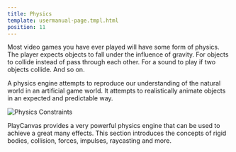 ```yaml
---
title: Physics
template: usermanual-page.tmpl.html
position: 11
---
```


Most video games you have ever played will have some form of physics. The player expects objects to fall under the influence of gravity. For objects to collide instead of pass through each other. For a sound to play if two objects collide. And so on.

A physics engine attempts to reproduce our understanding of the natural world in an artificial game world. It attempts to realistically animate objects in an expected and predictable way.

![Physics Constraints][1]

PlayCanvas provides a very powerful physics engine that can be used to achieve a great many effects. This section introduces the concepts of rigid bodies, collision, forces, impulses, raycasting and more.

[1]: /images/user-manual/physics/physics-constraints.gif

